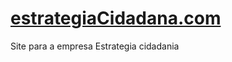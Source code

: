 # [estrategiaCidadana.com](http://estrategiacidadania.com.br/)

Site para a empresa Estrategia cidadania
